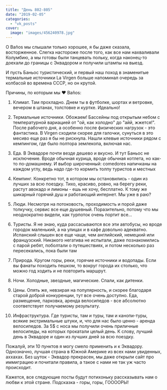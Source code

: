 ```yaml
---
title: "День 802-805"
date: "2019-02-05"
categories: 
  - "vk_posts"
cover:
  image: "images/456240978.jpg"
---
```


О Baños мы слышали только хорошее, я бы даже сказала, восторженное. Слегка настороже после того, как все нам нахваливали Колумбию, а мы готовы были танцевать польку, когда наконец-то доехали до границы с Эквадором и получили штампы на выезд.

<!--more-->

И пусть Баньос туристический, и первый наш поход в знаменитые термальные источники La Virgen больше напоминал очередь за колбасой во времена СССР, но он крутой.

Причины, по которым мы ❤ Baños:

1) Климат. Там прохладно. Днем ты в футболке, шортах и ветровке, вечером в штанах, толстовке и куртке. Идеально!

2) Термальные источники. Обожаем! Бассейны под открытым небом с температурной вариацией от "ой, как холодно" до "айй, жжется!". После рабочего дня, а особенно после физических нагрузок - это фантастика. В Virgen сходили скорее для галочки, сунуться в это месиво еще раз я бы не рискнула. Нашли клевые источники рядом с кемпингом, где было полтора землекопа, включая нас.

3) Еда. В Эквадоре почти везде дешево и вкусно. И тут Баньос не исключение. Вроде обычная курица, вроде обычная котлета, но как-то по-домашнему. И выбор широченный: comedores напичканы на каждом углу, ведь надо где-то кормить толпу туристов и местных

4) Кемпинг. Конкретно тот, в котором мы остановились - один из лучших за всю поездку. Тихо, красиво, ровно, на берегу реки, растут авокадо и лимоны - ешь не хочу, бесплатно. К тому же шикарный горячий душ и работающий интернет. Мы уже в раю?

5) Люди. Несмотря на потоковость, проходимость и порой даже толкучку, сервис все еще душевный. Поразительно, потому что мы неоднократно видели, как турпоток очень портит все...

6) Туристы. Я не знаю, куда рассасываются все эти автобусы, но вроде городок маленький, а на улицах и в кафе довольно адекватно. Испанский слышен все еще чаще, чем английский, немецкий или французский. Никакого негатива не испытали, даже познакомились с парой ребят, поболтали о путешествиях, и потом несколько раз пересекались, пока были там

7) Природа. Кругом горы, реки, горячие источники и водопады. Если вы фанаты походить пешком, то вокруг города их столько, что можно год ходить и не повторить маршрут.

8) Ночи. Холодные, звездные, магические. Спали, как дитенки.

9) Цены. Опять же, невзирая на популярность, и скорее благодаря старой доброй конкуренции, тут все очень доступно. Еда, размещение, парковка, аренда велосипедов - все абсолютно соответствует получаемому результату.

10) Инфраструктура. Где туристы, там и туры, там и канопи-туры, всякие экстримальные штуки, и, что для нас было ценно - аренда велосипедов. За 5$ с носа мы получили очень приличные велосипеды, на которых прокатали целый день. К слову, лучший день в Эквадоре и один из лучших дней за всю поездку.

Пожалуй, эти 10 пунктов я могу смело применить и к Эквадору. Однозначно, лучшая страна в Южной Америке из всех нами увиденных, аххахах. Без шуток - Эквадор прекрасен, мы даже открыли сайт про иммиграцию и почитали правила, а такое с нами не так уж часто происходит.

Кажется, все следующие посты будут потихоньку рассказывать нам о любви к этой стране. Подсказка - горы, горы, ГООООРЫ!
